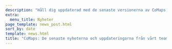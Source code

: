 ```yaml
---
description: "Håll dig uppdaterad med de senaste versionerna av CoMaps, nyheter samt uppdateringar från vårt team"
extra:
  menu_title: Nyheter
page_template: news_post.html
sort_by: date
template: news.html
title: "CoMaps: De senaste nyheterna och uppdateringarna från vårt team"
---
```

